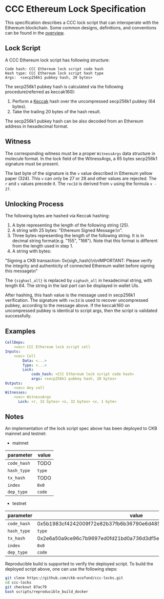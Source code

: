 # CCC Ethereum Lock Specification
This specification describes a CCC lock script that can interoperate with the
Ethereum blockchain. Some common designs, definitions, and conventions can be found
in the [overview](./overview.md).

## Lock Script
A CCC Ethereum lock script has following structure:
```
Code hash: CCC Ethereum lock script code hash
Hash type: CCC Ethereum lock script hash type
Args:  <secp256k1 pubkey hash, 20 bytes>
```

The secp256k1 pubkey hash is calculated via the following procedure(referred as keccak160):

1. Perform a [Keccak](https://github.com/ethereum/eth-hash) hash over the uncompressed secp256k1 pubkey (64 bytes).
2. Take the trailing 20 bytes of the hash result.

The secp256k1 pubkey hash can be also decoded from an Ethereum address in
hexadecimal format. 


## Witness
The corresponding witness must be a proper `WitnessArgs` data structure in
molecule format. In the lock field of the WitnessArgs, a 65 bytes secp256k1
signature must be present.

The last byte of the signature is the `v` value described in Ethereum yellow paper
(324). This `v` can only be 27 or 28 and other values are rejected. The `r` and
`s` values precede it. The `recId` is derived from `v` using the formula `v -
27`.

## Unlocking Process
The following bytes are hashed via Keccak hashing:

1. A byte representing the length of the following string (25).
2. A string with 25 bytes: "Ethereum Signed Message:\n".
3. Three bytes representing the length of the following string. It is in decimal
   string format(e.g. "155", "166"). Note that this format is different from the
   length used in step 1.
4. A string with bytes:

"Signing a CKB transaction: 0x{sigh_hash}\n\nIMPORTANT: Please verify the integrity and authenticity of connected Ethereum wallet before signing this message\n"

The `{sighasl_all}` is replaced by `sighash_all` in hexadecimal string, with length 64. The
string in the last part can be displayed in wallet UIs.

After hashing, this hash value is the message used in secp256k1 verification.
The signature with `recId` is used to recover uncompressed pubkey, according to
the message above. If the keccak160 on uncompressed pubkey is identical to
script args, then the script is validated successfully.

## Examples

```yaml
CellDeps:
    <vec> CCC Ethereum lock script cell
Inputs:
    <vec> Cell
        Data: <...>
        Type: <...>
        Lock:
            code_hash: <CCC Ethereum lock script code hash>
            args: <secp256k1 pubkey hash, 20 bytes>
Outputs:
    <vec> Any cell
Witnesses:
    <vec> WitnessArgs
      Lock: <r, 32 bytes> <s, 32 bytes> <v, 1 byte> 
```



## Notes

An implementation of the lock script spec above has been deployed to CKB mainnet and testnet:

- mainnet

| parameter   | value                                                                |
| ----------- | -------------------------------------------------------------------- |
| `code_hash` | TODO   |
| `hash_type` | `type`                                                               |
| `tx_hash`   | TODO   |
| `index`     | `0x0`                                                                |
| `dep_type`  | `code`                                                               |

- testnet

| parameter   | value                                                                |
| ----------- | -------------------------------------------------------------------- |
| `code_hash` | 0x5b1983cf4242009f72e82b37fb6b36790e6d4858474046fc3c798e5142cf8835   |
| `hash_type` | `type`                                                               |
| `tx_hash`   | 0x2e6a50a9ce96c7b9697ed0fd21bd0a736d3df5e62d25137f728d8354a36cb369   |
| `index`     | `0x0`                                                                |
| `dep_type`  | `code`                                                               |

Reproducible build is supported to verify the deployed script. To build the
deployed script above, one can use the following steps:

```bash
git clone https://github.com/ckb-ecofund/ccc-locks.git
cd ccc-locks
git checkout 87ac79
bash scripts/reproducible_build_docker
```

